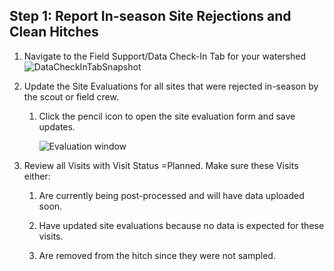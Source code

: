 ## Step 1: Report In-season Site Rejections and Clean Hitches



1. Navigate to the Field Support/Data Check-In Tab for your watershed  
![DataCheckInTabSnapshot](https://github.com/SouthForkResearch/CHaMP-Management/tree/master/images/DataCheckInTabPencil.png)

2. Update the Site Evaluations for all sites that were rejected in-season by the scout or field crew.

   1. Click the pencil icon to open the site evaluation form and save updates.

      ![Evaluation window](https://github.com/SouthForkResearch/CHaMP-Management/images/Evaluation.png)
      

3. Review all Visits with Visit Status =Planned.  Make sure these Visits either:

   1. Are currently being post-processed and will have data uploaded soon.

   2. Have updated site evaluations because no data is expected for these visits.

   3. Are removed from the hitch since they were not sampled.

      ​

